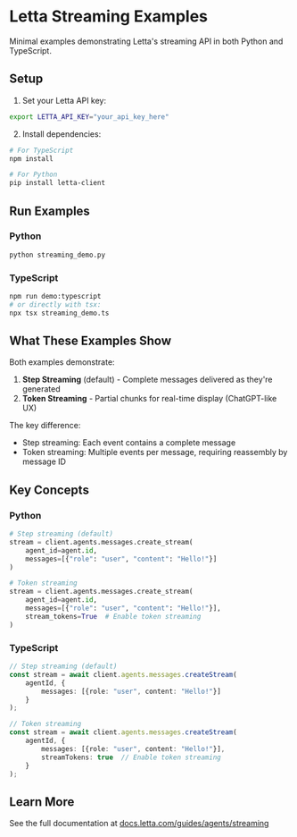 # Letta Streaming Examples

Minimal examples demonstrating Letta's streaming API in both Python and TypeScript.

## Setup

1. Set your Letta API key:
```bash
export LETTA_API_KEY="your_api_key_here"
```

2. Install dependencies:
```bash
# For TypeScript
npm install

# For Python
pip install letta-client
```

## Run Examples

### Python
```bash
python streaming_demo.py
```

### TypeScript
```bash
npm run demo:typescript
# or directly with tsx:
npx tsx streaming_demo.ts
```

## What These Examples Show

Both examples demonstrate:

1. **Step Streaming** (default) - Complete messages delivered as they're generated
2. **Token Streaming** - Partial chunks for real-time display (ChatGPT-like UX)

The key difference:
- Step streaming: Each event contains a complete message
- Token streaming: Multiple events per message, requiring reassembly by message ID

## Key Concepts

### Python
```python
# Step streaming (default)
stream = client.agents.messages.create_stream(
    agent_id=agent.id,
    messages=[{"role": "user", "content": "Hello!"}]
)

# Token streaming
stream = client.agents.messages.create_stream(
    agent_id=agent.id,
    messages=[{"role": "user", "content": "Hello!"}],
    stream_tokens=True  # Enable token streaming
)
```

### TypeScript
```typescript
// Step streaming (default)
const stream = await client.agents.messages.createStream(
    agentId, {
        messages: [{role: "user", content: "Hello!"}]
    }
);

// Token streaming
const stream = await client.agents.messages.createStream(
    agentId, {
        messages: [{role: "user", content: "Hello!"}],
        streamTokens: true  // Enable token streaming
    }
);
```

## Learn More

See the full documentation at [docs.letta.com/guides/agents/streaming](https://docs.letta.com/guides/agents/streaming)